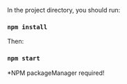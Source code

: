In the project directory, you should run:

### `npm install`

Then:

### `npm start`

\*NPM packageManager required!
